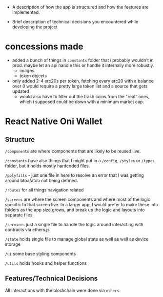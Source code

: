 - A description of how the app is structured and how the features are
implemented.

- Brief description of technical decisions you encountered while developing
the project

# concessions made
- added a bunch of things in `constants` folder that i probably wouldn't in prod. maybe let an api handle this or handle it internally more robustly.
  - images
  - token objects
- only added 2-4 erc20s per token, fetching every erc20 with a balance over 0 would require a pretty large token list and a source that gets updated
  - would also have to filter out the trash coins from the "real" ones, which i supposed could be down with a minimum market cap.

# React Native Oni Wallet


## Structure

`/components` are where components that are likely to be reused live.

`/constants` have also things that I might put in a `/config`, `/styles` or `/types` folder, but it holds mostly hardcoded files.

`/polyfills` - just one file in here to resolve an error that I was getting around btoa/atob not being defined. 

`/routes` for all things navigation related

`/screens` are where the screen components and where most of the logic specific to that screen live. In a larger app, I would prefer to make these into folders as the app size grows, and break up the logic and layouts into separate files.

`/services` just a single file to handle the logic around interacting with contracts via ethers.js

`/state` holds single file to manage global state as well as well as device storage

`/ui` some base styling components

`/utils` holds hooks and helper functions

## Features/Technical Decisions

All interactions with the blockchain were done via `ethers`. 